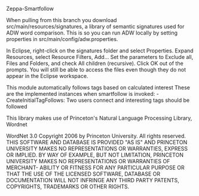 Zeppa-Smartfollow

When pulling from this branch you download src/main/resources/signatures, a library of semantic signatures used for ADW word comparison. This is so you can run ADW locally by setting properties in src/main/config/adw.properties.

In Eclipse, right-click on the signatures folder and select Properties. Expand Resources, select Resource Filters, Add... Set the parameters to Exclude all, Files and Folders, and check All children (recursive). Click OK out of the prompts. You will still be able to access the files even though they do not appear in the Eclipse workspace.

This module automatically follows tags based on calculated interest
These are the implemented instances when smartfollow is invoked:
	- CreateInitialTagFollows: Two users connect and interesting tags should be followed

This library makes use of Princeton's Natural Language Processing Library, Wordnet

WordNet 3.0 Copyright 2006 by Princeton University. All rights reserved. THIS SOFTWARE AND DATABASE IS PROVIDED "AS IS" AND PRINCETON UNIVERSITY MAKES NO REPRESENTATIONS OR WARRANTIES, EXPRESS OR IMPLIED. BY WAY OF EXAMPLE, BUT NOT LIMITATION, PRINCETON UNIVERSITY MAKES NO REPRESENTATIONS OR WARRANTIES OF MERCHANT- ABILITY OR FITNESS FOR ANY PARTICULAR PURPOSE OR THAT THE USE OF THE LICENSED SOFTWARE, DATABASE OR DOCUMENTATION WILL NOT INFRINGE ANY THIRD PARTY PATENTS, COPYRIGHTS, TRADEMARKS OR OTHER RIGHTS.

